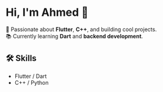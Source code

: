 # Hi, I'm Ahmed 👋

🚀 Passionate about **Flutter**, **C++**, and building cool projects.  
📚 Currently learning **Dart** and **backend development**.  

## 🛠️ Skills
- Flutter / Dart  
- C++ / Python  
